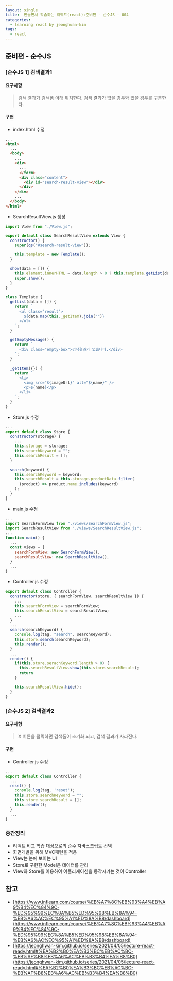 ```yaml
---
layout: single
title:  만들면서 학습하는 리액트(react):준비편 - 순수JS - 004
categories: 
  - learning react by jeonghwan-kim
tags: 
  - react
---
```


## 준비편 - 순수JS

### [순수JS 1] 검색결과1

#### 요구사항

> 검색 결과가 검색폼 아래 위치한다. 검색 결과가 없을 경우와 있을 경우를 구분한다.

#### 구현

- index.html 수정

```html
...
<html>
  ...
  <body>
    ...
    <div>
      ...
      </form>
      <div class="content">
        <div id="search-result-view"></div>
      </div>
    </div>
    ...
  </body>
</html>
```

- SearchResultView.js 생성

```javascript
import View from "./View.js";

export default class SearchResultView extends View {
  constructor() {
    super(qs("#search-result-view"));

    this.template = new Template();
  }

  show(data = []) {
    this.element.innerHTML = data.length > 0 ? this.template.getList(data) : this.template.getEmptyMessage();
    super.show();
  }
}

class Template {
  getList(data = []) {
    return `
      <ul class="result">
        ${data.map(this._getItem).join("")}
      </ul>
    `;
  }

  getEmptyMessage() {
    return `
      <div class="empty-box">검색결과가 없습니다.</div>
    `;
  }

  _getItem({}) {
    return `
      <li>
        <img src="${imageUrl}" alt="${name}" />
        <p>${name}</p>
      </li>
    `;
  }
}
```

- Store.js 수정

```javascript
...
export default class Store {
  constructor(storage) {
    ...
    this.storage = storage;
    this.searchKeyword = "";
    this.searchResult = [];
  }

  search(keyword) {
    this.searchKeyword = keyword;
    this.searchResult = this.storage.productData.filter(
      (product) => product.name.includes(keyword)
    );
  }
}
```

- main.js 수정

```javascript
...
import SearchFormView from "./views/SearchFormView.js";
import SearchResultView from "./views/SearchResultView.js";
...
function main() {
  ...
  const views = {
    searchFormView: new SearchFormView(),
    searchResultView: new SearchResultView(),
  }
  ...
}
```

- Controller.js 수정

```javascript
export default class Controller {
  constructor(store, { searchFormView, searchResultView }) {
    ...
    this.searchFormView = searchFormView;
    this.searchResultView = searchResultView;
    ...
  }
  ...
  search(searchKeyword) {
    console.log(tag, "search", searchKeyword);
    this.store.search(searchKeyword);
    this.render();
  }
  ...
  render() {
    if(this.store.serachKeyword.length > 0) {
      this.searchResultView.show(this.store.searchResult);
      return
    }

    this.searchResultView.hide();
  }
}
```

### [순수JS 2] 검색결과2

#### 요구사항

> X 버튼을 클릭하면 검색폼이 초기화 되고, 검색 결과가 사라진다.

#### 구현

- Controller.js 수정

````javascript
...
export default class Controller {
  ...
  reset() {
    console.log(tag, 'reset');
    this.store.searchKeyword = "";
    this.store.searchResult = [];
    this.render();
  }
  ...
}

````

### 중간정리

- 리액트 비교 학습 대상으로의 순수 자바스크립트 선택
- 화면개발을 위해 MVC패턴을 적용
- View는 눈에 보이는 UI
- Store로 구현한 Model은 데이터를 관리
- View와 Store를 이용하여 어플리케이션을 동작시키는 것이 Controller

## 참고
- [https://www.inflearn.com/course/%EB%A7%8C%EB%93%A4%EB%A9%B4%EC%84%9C-%ED%95%99%EC%8A%B5%ED%95%98%EB%8A%94-%EB%A6%AC%EC%95%A1%ED%8A%B8/dashboard](https://www.inflearn.com/course/%EB%A7%8C%EB%93%A4%EB%A9%B4%EC%84%9C-%ED%95%99%EC%8A%B5%ED%95%98%EB%8A%94-%EB%A6%AC%EC%95%A1%ED%8A%B8/dashboard)
- [https://jeonghwan-kim.github.io/series/2021/04/05/lecture-react-ready.html#%EA%B2%B0%EA%B3%BC%EB%AC%BC-%EB%AF%B8%EB%A6%AC%EB%B3%B4%EA%B8%B0](https://jeonghwan-kim.github.io/series/2021/04/05/lecture-react-ready.html#%EA%B2%B0%EA%B3%BC%EB%AC%BC-%EB%AF%B8%EB%A6%AC%EB%B3%B4%EA%B8%B0)